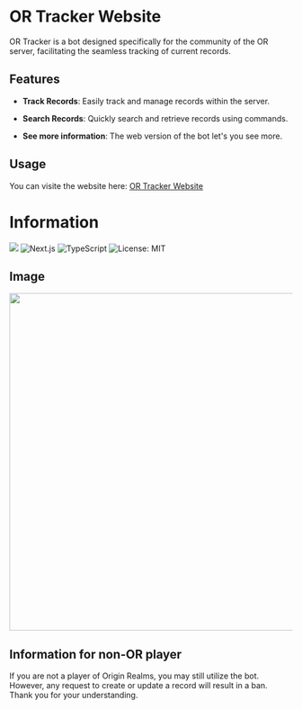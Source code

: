 # OR Tracker Website

OR Tracker is a bot designed specifically for the community of the OR server, facilitating the seamless tracking of current records.

## Features

- **Track Records**: Easily track and manage records within the server.

- **Search Records**: Quickly search and retrieve records using commands.

- **See more information**: The web version of the bot let's you see more.

## Usage

You can visite the website here: [OR Tracker Website](https://ortracker.app)

# Information

![](https://tokei.rs/b1/github/abstra208/or-tracker-website)
![Next.js](https://img.shields.io/badge/Made%20with-Next.js-000000.svg)
![TypeScript](https://img.shields.io/badge/Made%20with-TypeScript-3078C6.svg)
![License: MIT](https://img.shields.io/badge/License-MIT-yellow.svg)


## Image

<img src="https://cloud-obyau20pr-hack-club-bot.vercel.app/0image.png" style="width: 600px;" alt="" />

## Information for non-OR player

If you are not a player of Origin Realms, you may still utilize the bot. However, any request to create or update a record will result in a ban. Thank you for your understanding.
